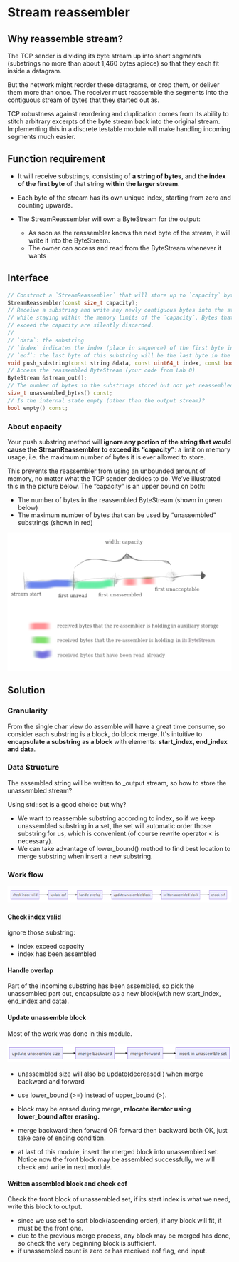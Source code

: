 # Stream reassembler

## Why reassemble stream?

The TCP sender is dividing its byte stream up into short segments (substrings no more than about 1,460 bytes apiece) so that they each fit inside a datagram. 

But the network might reorder these datagrams, or drop them, or deliver them more than once. The receiver must reassemble the segments into the contiguous stream of bytes that they started out as.

TCP robustness against reordering and duplication comes from its ability to stitch arbitrary excerpts of the byte stream back into the original stream. Implementing this in a discrete testable module will make handling incoming segments much easier.

## Function requirement

- It will receive substrings, consisting of **a string of bytes**, and **the index of the first byte** of that string **within the larger stream**. 

- Each byte of the stream has its own unique index, starting from zero and counting upwards. 

- The StreamReassembler will own a ByteStream for the output: 
  - As soon as the reassembler knows the next byte of the stream, it will write it into the ByteStream.
  - The owner can access and read from the ByteStream whenever it wants

## Interface

```c++
// Construct a `StreamReassembler` that will store up to `capacity` bytes.
StreamReassembler(const size_t capacity);
// Receive a substring and write any newly contiguous bytes into the stream,
// while staying within the memory limits of the `capacity`. Bytes that would
// exceed the capacity are silently discarded.
//
// `data`: the substring
// `index` indicates the index (place in sequence) of the first byte in `data`
// `eof`: the last byte of this substring will be the last byte in the entire stream
void push_substring(const string &data, const uint64_t index, const bool eof);
// Access the reassembled ByteStream (your code from Lab 0)
ByteStream &stream_out();
// The number of bytes in the substrings stored but not yet reassembled
size_t unassembled_bytes() const;
// Is the internal state empty (other than the output stream)?
bool empty() const;
```

### About capacity

Your push substring method will **ignore any portion of the string that would cause the StreamReassembler to exceed its “capacity”**: a limit on memory usage, i.e. the maximum number of bytes it is ever allowed to store. 

This prevents the reassembler from using an unbounded amount of memory, no matter what the TCP sender decides to do. We’ve illustrated this in the picture below. The “capacity” is an upper bound on both:

- The number of bytes in the reassembled ByteStream (shown in green below)
- The maximum number of bytes that can be used by “unassembled” substrings (shown in red)

![capacity](./pic/reassembler_capacity.png)

## Solution

### Granularity

From the single char view do assemble will have a great time consume, so consider each substring is a block, do block merge. It's intuitive to **encapsulate a substring as a block** with elements: **start_index, end_index and data**.

### Data Structure

The assembled string will be written to _output stream, so how to store the unassembled stream?

Using std::set is a good choice but why?

- We want to reassemble substring according to index, so if we keep unassembled substring in a set, the set will automatic order those substring for us, which is convenient.(of course rewrite operator < is necessary).
- We can take advantage of lower_bound() method to find best location to merge substring when insert a new substring.

### Work flow

![process](./pic/reassembler_process.png)

#### Check index valid

ignore those substring:

- index exceed capacity
- index has been assembled

#### Handle overlap

Part of the incoming substring has been assembled, so pick the unassembled part out, encapsulate as a new block(with new start_index, end_index and data).

#### Update unassemble block

Most of the work was done in this module.

![merge](./pic/reassembler_merge.png)

- unassembled size will also be update(decreased ) when merge backward and forward
- use lower_bound (>=) instead of upper_bound (>).

- block may be erased during merge, **relocate iterator using lower_bound after erasing.**

- merge backward then forward OR forward then backward both OK, just take care of ending condition.
- at last of this module, insert the merged block into unassembled set. Notice now the front block may be assembled successfully, we will check and write in next module.

#### Written assembled block and check eof

Check the front block of unassembled set, if its start index is what we need, write this block to output.

- since we use set to sort block(ascending order), if any block will fit, it must be the front one.
- due to the previous merge process, any block may be merged has done, so check the very beginning block is sufficient.
- if unassembled count is zero or has received eof flag, end input.